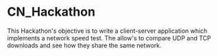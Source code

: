 # CN_Hackathon
This Hackathon's objective is to write a client-server application which implements a network speed test. The allow's to compare UDP and TCP downloads and see how they share the same network.
